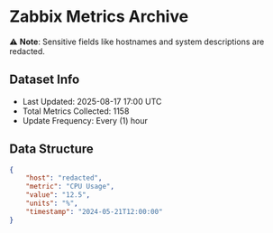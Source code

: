 # Zabbix Metrics Archive

⚠️ **Note**: Sensitive fields like hostnames and system descriptions are redacted.

## Dataset Info
- Last Updated: 2025-08-17 17:00 UTC
- Total Metrics Collected: 1158
- Update Frequency: Every (1) hour

## Data Structure
```json
{
    "host": "redacted",
    "metric": "CPU Usage",
    "value": "12.5",
    "units": "%",
    "timestamp": "2024-05-21T12:00:00"
}
```
